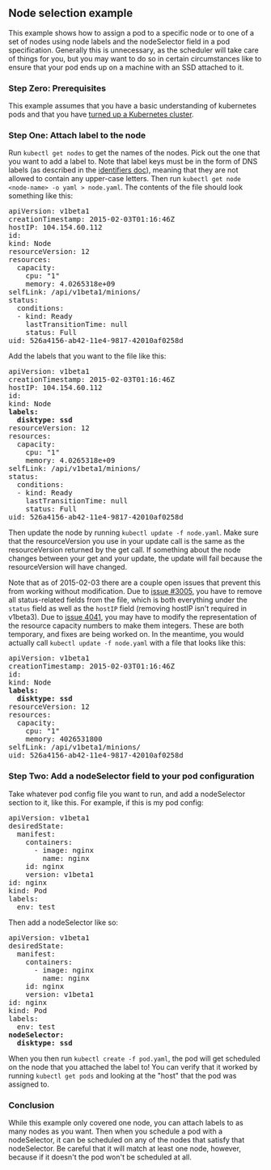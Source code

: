 ## Node selection example

This example shows how to assign a pod to a specific node or to one of a set of nodes using node labels and the nodeSelector field in a pod specification. Generally this is unnecessary, as the scheduler will take care of things for you, but you may want to do so in certain circumstances like to ensure that your pod ends up on a machine with an SSD attached to it.

### Step Zero: Prerequisites

This example assumes that you have a basic understanding of kubernetes pods and that you have [turned up a Kubernetes cluster](https://github.com/GoogleCloudPlatform/kubernetes#documentation).

### Step One: Attach label to the node

Run `kubectl get nodes` to get the names of the nodes. Pick out the one that you want to add a label to. Note that label keys must be in the form of DNS labels (as described in the [identifiers doc](/docs/design/identifiers.md)), meaning that they are not allowed to contain any upper-case letters. Then run `kubectl get node <node-name> -o yaml > node.yaml`. The contents of the file should look something like this:

<pre>
apiVersion: v1beta1
creationTimestamp: 2015-02-03T01:16:46Z
hostIP: 104.154.60.112
id: <node-name>
kind: Node
resourceVersion: 12
resources:
  capacity:
    cpu: "1"
    memory: 4.0265318e+09
selfLink: /api/v1beta1/minions/<node-name>
status:
  conditions:
  - kind: Ready
    lastTransitionTime: null
    status: Full
uid: 526a4156-ab42-11e4-9817-42010af0258d
</pre>

Add the labels that you want to the file like this:

<pre>
apiVersion: v1beta1
creationTimestamp: 2015-02-03T01:16:46Z
hostIP: 104.154.60.112
id: <node-name>
kind: Node
<b>labels:
  disktype: ssd</b>
resourceVersion: 12
resources:
  capacity:
    cpu: "1"
    memory: 4.0265318e+09
selfLink: /api/v1beta1/minions/<node-name>
status:
  conditions:
  - kind: Ready
    lastTransitionTime: null
    status: Full
uid: 526a4156-ab42-11e4-9817-42010af0258d
</pre>

Then update the node by running `kubectl update -f node.yaml`. Make sure that the resourceVersion you use in your update call is the same as the resourceVersion returned by the get call. If something about the node changes between your get and your update, the update will fail because the resourceVersion will have changed.

Note that as of 2015-02-03 there are a couple open issues that prevent this from working without modification. Due to [issue #3005](https://github.com/GoogleCloudPlatform/kubernetes/issues/3005), you have to remove all status-related fields from the file, which is both everything under the `status` field as well as the `hostIP` field (removing hostIP isn't required in v1beta3). Due to [issue 4041](https://github.com/GoogleCloudPlatform/kubernetes/issues/4041), you may have to modify the representation of the resource capacity numbers to make them integers. These are both temporary, and fixes are being worked on. In the meantime, you would actually call `kubectl update -f node.yaml` with a file that looks like this:

<pre>
apiVersion: v1beta1
creationTimestamp: 2015-02-03T01:16:46Z
id: <node-name>
kind: Node
<b>labels:
  disktype: ssd</b>
resourceVersion: 12
resources:
  capacity:
    cpu: "1"
    memory: 4026531800
selfLink: /api/v1beta1/minions/<node-name>
uid: 526a4156-ab42-11e4-9817-42010af0258d
</pre>


### Step Two: Add a nodeSelector field to your pod configuration

Take whatever pod config file you want to run, and add a nodeSelector section to it, like this. For example, if this is my pod config:

<pre>
apiVersion: v1beta1
desiredState:
  manifest:
    containers:
      - image: nginx
        name: nginx
    id: nginx
    version: v1beta1
id: nginx
kind: Pod
labels:
  env: test
</pre>

Then add a nodeSelector like so:

<pre>
apiVersion: v1beta1
desiredState:
  manifest:
    containers:
      - image: nginx
        name: nginx
    id: nginx
    version: v1beta1
id: nginx
kind: Pod
labels:
  env: test
<b>nodeSelector:
  disktype: ssd</b>
</pre>

When you then run `kubectl create -f pod.yaml`, the pod will get scheduled on the node that you attached the label to! You can verify that it worked by running `kubectl get pods` and looking at the "host" that the pod was assigned to.

### Conclusion

While this example only covered one node, you can attach labels to as many nodes as you want. Then when you schedule a pod with a nodeSelector, it can be scheduled on any of the nodes that satisfy that nodeSelector. Be careful that it will match at least one node, however, because if it doesn't the pod won't be scheduled at all.
